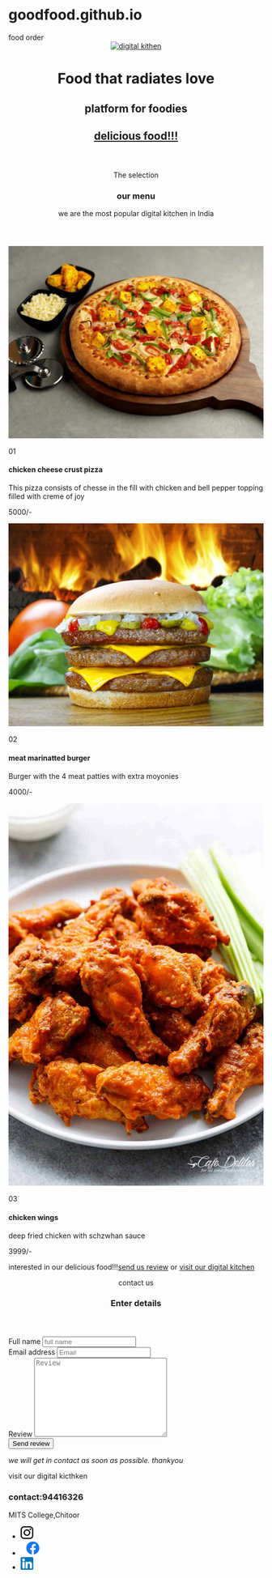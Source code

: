 # goodfood.github.io
<!doctype html>
<html lang="en-US">
  <head>
    <meta charset="utf-8">
    <meta name="viewport" content="width=device-width, intial-scale=1.0">
      <tittle>food order</tittle>
  <link rel="preconnect" href="https://fonts.googleapis.com">
<link rel="preconnect" href="https://fonts.gstatic.com" crossorigin>
<link href="https://fonts.googleapis.com/css2?family=Poppins:ital,wght@0,100;1,200;1,400&display=swap" rel="stylesheet">    
  <link href ="style.css" rel="stylesheet" type="text/css" >
   </head>
<body>
<header id="main-header">
<div class = "container">
<a href=""><img src="food logo.png" alt="digital kithen"height=125></a>
 <h1>Food that radiates love</h1>
 <h2>platform for foodies<h2>
  <a href="#our-food" class="btn">delicious food!!!</a>
</div> 
</header>
<section id="our-food">
<div class ="container">
<header>
<p class="section-intro">The selection</p>
<h3>our menu</h3>
<p>we are the most popular digital kitchen in India</p>
</header>
<div class="gallery">
<div>
<img src="pizza.jpeg"alt="pizza">
<p class="number">01</p>
<h4>chicken cheese crust pizza</h4>
<p>This pizza consists of chesse in the fill with chicken and bell pepper topping filled with creme of joy</p>
<p>5000/-</p>  
</div>
<div>
<img src="burger.jpeg"alt="pizza">
<p class="number">02</p>
<h4>meat marinatted burger</h4>
<p>Burger with the 4 meat patties with extra moyonies</p>
 <p>4000/-</p>  
</div>
<div>
<img src="chicken.jpeg"alt="pizza">
<p class="number">03</p>
<h4>chicken wings</h4>
<p>deep fried chicken with schzwhan sauce</p>
<p>3999/-</p>  
</div>
</div>
<p>interested in our delicious food!!!<a href="#contact">send us review</a> or <a href="#store">visit our digital kitchen</a></p> 
</div>
</section>
<section id="contact" class="light pink">
<div class="container small">
<header>
<p class="section-into">contact us</p>
<h3>Enter details</h3>
</header>
<form action="" method="post">
<div>
<label for="contact-name">Full name</label>
<input type="text" name="contact-name" placeholder="full name" id="contact-name">
</div>
<div>
<label for="contact-email">Email address</label>
<input type="email"name="contact-email" placeholder="Email" id="contact-email">
</div>
<div>
<label for="contact-review">Review</label>
<textarea name="contact-review" placeholder="Review"id="contact-review" cols="30" rows="10"></textarea>
</div>
<div>
<button class="btn">Send review</button>
<p class="muted"><em>we will get in contact as soon as possible. thankyou</em></p>
</div>
</form>
</div>
</section>
<section id=*store*>
<div class="container">
<p class="section-intro">visit our digital kicthken</p>
<h3 class="large">contact:94416326</h3>
<p class="large">MITS College,Chitoor</p>
<ul class="social-icons">
<li>
<a href=""><img src="./insta.jpeg"alt="insta"height=25></a>
</li>
<li>
<a href=""><img src="./facebook.jpeg"alt="facebook"height=30></a>
</li>
<li>
<a href=""><img src="./link.jpeg"alt="linkdin"height=25></a>
</li>
</ul>
</div>
</section>
</body>
